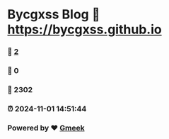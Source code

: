 # Bycgxss Blog :link: https://bycgxss.github.io 
### :page_facing_up: [2](https://bycgxss.github.io/tag.html) 
### :speech_balloon: 0 
### :hibiscus: 2302 
### :alarm_clock: 2024-11-01 14:51:44 
### Powered by :heart: [Gmeek](https://github.com/Meekdai/Gmeek)

